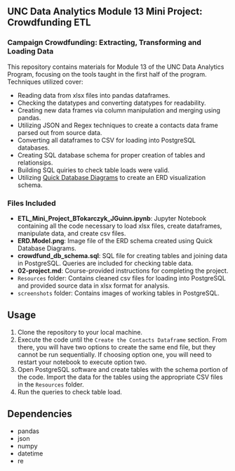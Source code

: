 ## UNC Data Analytics Module 13 Mini Project: Crowdfunding ETL

### Campaign Crowdfunding: Extracting, Transforming and Loading Data 

This repository contains materials for Module 13 of the UNC Data Analytics Program, focusing on the tools taught in the first half of the program. Techniques utilized cover:

- Reading data from xlsx files into pandas dataframes.
- Checking the datatypes and converting datatypes for readability.
- Creating new data frames via column manipulation and merging using pandas.
- Utilizing JSON and Regex techniques to create a contacts data frame parsed out from source data.
- Converting all dataframes to CSV for loading into PostgreSQL databases.
- Creating SQL database schema for proper creation of tables and relationsips.
- Building SQL quiries to check table loads were valid.
- Utilizing [Quick Database Diagrams](https://app.quickdatabasediagrams.com/#/) to create an ERD visualization schema.

### Files Included

- **ETL_Mini_Project_BTokarczyk_JGuinn.ipynb**: Jupyter Notebook containing all the code necessary to load xlsx files, create dataframes, manipulate data, and create csv files.
- **ERD.Model.png**: Image file of the ERD schema created using Quick Database Diagrams.
- **crowdfund_db_schema.sql**: SQL file for creating tables and joining data in PostgreSQL. Queries are included for checking table data.
- **02-project.md**: Course-provided instructions for completing the project.
- `Resources` folder: Contains cleaned csv files for loading into PostgreSQL and provided source data in xlsx format for analysis.
- `screenshots` folder: Contains images of working tables in PostgreSQL.

## Usage

1. Clone the repository to your local machine.
2. Execute the code until the `Create the Contacts Dataframe` section. From there, you will have two options to create the same end file, but they cannot be run sequentially. If choosing option one, you will need to restart your notebook to execute option two.
3. Open PostgreSQL software and create tables with the schema portion of the code. Import the data for the tables using the appropriate CSV files in the `Resources` folder.
4. Run the queries to check table load.

## Dependencies

- pandas
- json
- numpy
- datetime
- re
